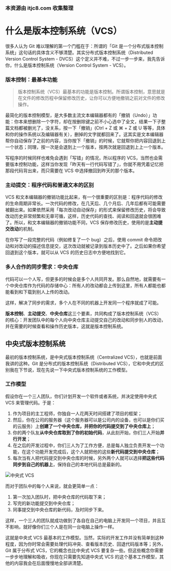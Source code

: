 ### 本资源由 itjc8.com 收集整理
# 什么是版本控制系统（VCS）

很多人认为 Git 难以理解的第一个门槛在于：所谓的「Git 是一个分布式版本控制系统」这句话的具体含义不够清楚。其实分布式版本控制系统（Distributed Version Control System - DVCS）这个定义并不难，不过一步一步来，我先告诉你，什么是版本控制系统（Version Control System - VCS）。

### 版本控制：最基本功能

> 版本控制系统（VCS）最基本的功能是版本控制。所谓版本控制，意思就是在文件的修改历程中保留修改历史，让你可以方便地撤销之前对文件的修改操作。

最简化的版本控制模型，是大多数主流文本编辑器都有的「撤销（Undo）」功能：你本来想删除一个字符，却在按删除键之前不小心选中了全文，结果一下子整篇文档都被删光了，没关系，按一下「撤销」(Ctrl + Z 或 ⌘ + Z 或 U 等等，具体和你的操作系统以及编辑器有关），删掉的文字就都回来了。这其实是文本编辑器帮你自动保存了之前的内容，当你按下「撤销」的时候，它就帮你把内容回退到上一个状态；同理，按一次是会退到上一个版本，按两次就是回退到上上一个版本。

写程序的时候同样也难免会遇到「写错」的情况，所以程序的 VCS，当然也会需要版本控制功能，这样当你发现「昨天有一行代码写错了」，你就不用凭着记忆把那段代码背出来，而只需要在 VCS 中选择撤回到昨天的那个版本。

### 主动提交：程序代码和普通文本的区别

VCS 和文本编辑器的撤销功能比起来，有一个很重要的区别是：程序代码的修改的生命周期非常长。一次代码的修改，在几天后、几个月后、几年后都有可能需要被翻出来。如果依然采用「每次改动自动保存」的形式来保留修改历史，将会导致改动历史非常频繁和无章可循，这样，历史代码的查找、阅读和回退就会很困难了。所以，和文本编辑器的撤销功能不同，VCS 保存修改历史，使用的是**主动提交改动**的机制。

在你写了一段完整的代码（例如修复了一个 bug）之后，使用 commit 命令把改动和对改动的描述信息提交，这次改动就被记录到版本历史中了。之后如果你希望回退到这个版本，就可以从 VCS 的历史日志中方便地找到它。

### 多人合作的同步需求：中央仓库

代码可以一个人写，但更多的时候会是多个人共同开发。那么自然地，就需要有一个中央仓库作为代码的存储中心：所有人的改动都会上传到这里，所有人都能也都能看到和下载到别人上传的改动。

这样，解决了同步的需求，多个人在不同的机器上开发同一个程序就成了可能。

**版本控制**、**主动提交**、**中央仓库**这三个要素，共同构成了版本控制系统（VCS）的核心：开发团队中的每个人向中央仓库主动提交自己的改动和同步别人的改动，并在需要的时候查看和操作历史版本，这就是版本控制系统。

## 中央式版本控制系统

最初的版本控制系统，是中央式版本控制系统（Centralized VCS），也就是前面我讲的这种。Git 是分布式的版本控制系统（Distributed VCS），它和中央式的区别我在下节说，现在先说一下中央式版本控制系统的工作模型。

### 工作模型

假设你在一个三人团队，你们计划开发一个软件或者系统，并决定使用中央式 VCS 来管理代码。于是：

1. 作为项目的主工程师，你独自一人花两天时间搭建了项目的框架；
2. 然后，你在公司的服务器（这个服务器可以是公司内的设备，也可以是你们买的云服务）上**创建了一个中央仓库，并把你的代码提交到了中央仓库上**；
3. 你的两个队友**从中央仓库取到了你的初始代码**，从此刻开始，你们三人开始**并行开发**；
4. 在之后的开发过程中，你们三人为了工作方便，总是每人独立负责开发一个功能，在这个功能开发完成后，这个人就把他的这些**新代码提交到中央仓库**；
5. 每次当有人把代码提交到中央仓库的时候，另外两个人就可以选择**把这些代码同步到自己的机器上**，保持自己的本地代码总是最新的。

![中央式 VCS](https://user-gold-cdn.xitu.io/2017/11/30/1600a9978ea4bec3?w=424&h=313&f=jpeg&s=15661)

而对于团队中的每个人来说，就会更简单一点：

1. 第一次加入团队时，把中央仓库的代码取下来；
2. 写完的新功能提交到中央仓库；
3. 同事提交到中央仓库的新代码，及时同步下来。

这样，一个三人的团队就成功做到了各自在自己的电脑上开发同一个项目，并且互不影响，就好像你们三个人是在同一台电脑上操作一样。

这就是中央式 VCS 最基本的工作模型。当然，实际的开发工作并没有简单到这种程度，因为你时常会需要处理代码冲突、查看版本历史、回退代码版本等；另外，Git 属于分布式 VCS，它的概念也比中央式 VCS 要复杂一些。但这些概念你需要一步步地理解和吸收，你现在只需要先知道中央式 VCS 的这个基本工作模型，其他的内容我会在后面慢慢地全部讲清楚。